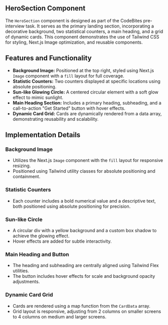 ## HeroSection Component

The `HeroSection` component is designed as part of the CodeBites pre-interview task. It serves as the primary landing section, incorporating a decorative background, two statistical counters, a main heading, and a grid of dynamic cards. This component demonstrates the use of Tailwind CSS for styling, Next.js Image optimization, and reusable components.

## Features and Functionality

* **Background Image:** Positioned at the top right, styled using Next.js `Image` component with a `fill` layout for full coverage.
* **Statistic Counters:** Two counters displayed at specific locations using absolute positioning.
* **Sun-like Glowing Circle:** A centered circular element with a soft glow effect to mimic sunlight.
* **Main Heading Section:** Includes a primary heading, subheading, and a call-to-action "Get Started" button with hover effects.
* **Dynamic Card Grid:** Cards are dynamically rendered from a data array, demonstrating reusability and scalability.

## Implementation Details

### Background Image

* Utilizes the Next.js `Image` component with the `fill` layout for responsive resizing.
* Positioned using Tailwind utility classes for absolute positioning and containment.

### Statistic Counters

* Each counter includes a bold numerical value and a descriptive text, both positioned using absolute positioning for precision.

### Sun-like Circle

* A circular div with a yellow background and a custom box shadow to achieve the glowing effect.
* Hover effects are added for subtle interactivity.

### Main Heading and Button

* The heading and subheading are centrally aligned using Tailwind Flex utilities.
* The button includes hover effects for scale and background opacity adjustments.

### Dynamic Card Grid

* Cards are rendered using a map function from the `CardData` array.
* Grid layout is responsive, adjusting from 2 columns on smaller screens to 4 columns on medium and larger screens.
